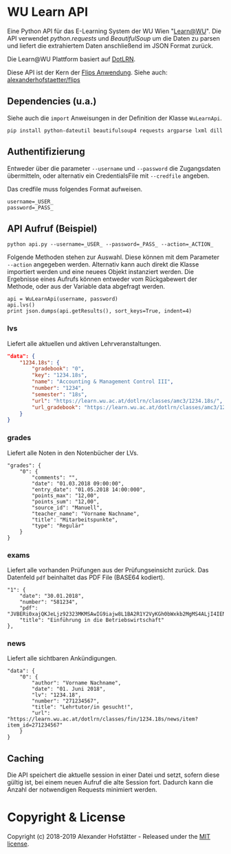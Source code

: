 # WU Learn API

Eine Python API für das E-Learning System der WU Wien "[Learn@WU](https://learn.wu.ac.at/)". Die API verwendet *python.requests* und *BeautifulSoup* um die Daten zu parsen und liefert die extrahiertem Daten anschließend im JSON Format zurück.

Die Learn@WU Plattform basiert auf [DotLRN](http://www.dotlrn.org/).

Diese API ist der Kern der [Flips Anwendung](https://flips.hofstaetter.io/). Siehe auch: [alexanderhofstaetter/flips](https://github.com/alexanderhofstaetter/flips)

## Dependencies (u.a.)

Siehe auch die `import` Anweisungen in der Definition der Klasse `WuLearnApi`. 

`pip install python-dateutil beautifulsoup4 requests argparse lxml dill`

## Authentifizierung

Entweder über die parameter `--username` und `--password` die Zugangsdaten übermitteln, oder alternativ ein CredentialsFile mit `--credfile` angeben.

Das credfile muss folgendes Format aufweisen.

```
username=_USER_
password=_PASS_
```

## API Aufruf (Beispiel)

`python api.py --username=_USER_ --password=_PASS_ --action=_ACTION_`

Folgende Methoden stehen zur Auswahl. Diese können mit dem Parameter `--action` angegeben werden. Alternativ kann auch direkt die Klasse importiert werden und eine neuees Objekt instanziert werden. Die Ergebnisse eines Aufrufs können entweder vom Rückgabewert der Methode, oder aus der Variable data abgefragt werden.

```
api = WuLearnApi(username, password)
api.lvs()
print json.dumps(api.getResults(), sort_keys=True, indent=4)
``` 

### lvs
Liefert alle aktuellen und aktiven Lehrveranstaltungen.

``` json
"data": {
	"1234.18s": {
		"gradebook": "0", 
		"key": "1234.18s", 
		"name": "Accounting & Management Control III", 
		"number": "1234", 
		"semester": "18s", 
		"url": "https://learn.wu.ac.at/dotlrn/classes/amc3/1234.18s/", 
		"url_gradebook": "https://learn.wu.ac.at/dotlrn/classes/amc3/1234.18s/gradebook/student/"
	}
}
```


### grades
Liefert alle Noten in den Notenbücher der LVs.
```
"grades": {
	"0": {
		"comments": "", 
		"date": "01.03.2018 09:00:00", 
		"entry_date": "01.05.2018 14:00:000", 
		"points_max": "12,00", 
		"points_sum": "12,00", 
		"source_id": "Manuell", 
		"teacher_name": "Vorname Nachname", 
		"title": "Mitarbeitspunkte", 
		"type": "Regulär"
	}
}
```

### exams
Liefert alle vorhanden Prüfungen aus der Prüfungseinsicht zurück. Das Datenfeld `pdf` beinhaltet das PDF File (BASE64 kodiert).
```
"1": {
	"date": "30.01.2018", 
	"number": "581234", 
	"pdf": "JVBERi0xajQKJeLjz92323MKMSAwIG9iajw8L1BA2R1Y2VyKGh0bWxkb2MgMS4ALjI4IENvcHlyaWdodCAxOTk3LTIwAYgRWFzeSBTb2Z0d2FyZSBQcm9kdWN0cywgQWxsIFJpZ2h0cyadasBSZXNlcndZlZC...", 
	"title": "Einführung in die Betriebswirtschaft"
}, 
```

### news
Liefert alle sichtbaren Ankündigungen.
```
"data": {
	"0": {
		"author": "Vorname Nachname", 
		"date": "01. Juni 2018", 
		"lv": "1234.18", 
		"number": "271234567", 
		"title": "Lehrtutor/in gesucht!", 
		"url": "https://learn.wu.ac.at/dotlrn/classes/fin/1234.18s/news/item?item_id=271234567"
	}
}

```

## Caching
Die API speichert die aktuelle session in einer Datei und setzt, sofern diese gültig ist, bei einem neuen Aufruf die alte Session fort. Dadurch kann die Anzahl der notwendigen Requests minimiert werden.

# Copyright & License

Copyright (c) 2018-2019 Alexander Hofstätter - Released under the [MIT license](LICENSE.md).